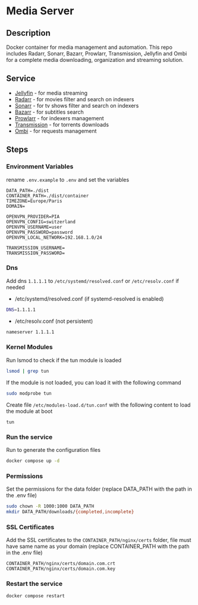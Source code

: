 # Media Server

## Description

Docker container for media management and automation. This repo includes Radarr, Sonarr, Bazarr, Prowlarr, Transmission, Jellyfin and Ombi for a complete media downloading, organization and streaming solution.

## Service

- [Jellyfin](http://localhost:8096/web) - for media streaming
- [Radarr](http://localhost:7878) - for movies filter and search on indexers
- [Sonarr](http://localhost:8989) - for tv shows filter and search on indexers
- [Bazarr](http://localhost:6767) - for subtitles search
- [Prowlarr](http://localhost:9696) - for indexers management
- [Transmission](http://localhost:9091) - for torrents downloads
- [Ombi](http://localhost:3579) - for requests management

## Steps

### Environment Variables

rename `.env.example` to `.env` and set the variables

```
DATA_PATH=./dist
CONTAINER_PATH=./dist/container
TIMEZONE=Europe/Paris
DOMAIN=

OPENVPN_PROVIDER=PIA
OPENVPN_CONFIG=switzerland
OPENVPN_USERNAME=user
OPENVPN_PASSWORD=password
OPENVPN_LOCAL_NETWORK=192.168.1.0/24

TRANSMISSION_USERNAME=
TRANSMISSION_PASSWORD=
```

### Dns

Add dns `1.1.1.1` to `/etc/systemd/resolved.conf` or `/etc/resolv.conf` if needed

* /etc/systemd/resolved.conf (if systemd-resolved is enabled)

```bash
DNS=1.1.1.1
```

* /etc/resolv.conf (not persistent)

```bash
nameserver 1.1.1.1
```

### Kernel Modules

Run lsmod to check if the tun module is loaded

```bash
lsmod | grep tun
```

If the module is not loaded, you can load it with the following command

```bash
sudo modprobe tun
```

Create file `/etc/modules-load.d/tun.conf` with the following content to load the module at boot

```
tun
```

### Run the service

Run to generate the configuration files

```bash
docker compose up -d
```

### Permissions

Set the permissions for the data folder (replace DATA_PATH with the path in the .env file)

```bash
sudo chown -R 1000:1000 DATA_PATH
mkdir DATA_PATH/downloads/{completed,incomplete}
```

### SSL Certificates

Add the SSL certificates to the `CONTAINER_PATH/nginx/certs` folder, file must have same name as your domain (replace CONTAINER_PATH with the path in the .env file)

```
CONTAINER_PATH/nginx/certs/domain.com.crt
CONTAINER_PATH/nginx/certs/domain.com.key
```

### Restart the service

```bash
docker compose restart
```
